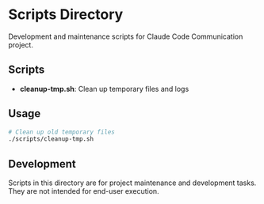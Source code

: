 # Scripts Directory

Development and maintenance scripts for Claude Code Communication project.

## Scripts

- **cleanup-tmp.sh**: Clean up temporary files and logs

## Usage

```bash
# Clean up old temporary files
./scripts/cleanup-tmp.sh
```

## Development

Scripts in this directory are for project maintenance and development tasks.
They are not intended for end-user execution.